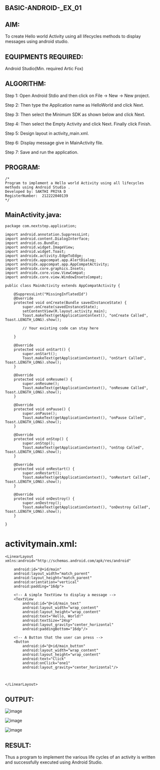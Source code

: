 ## BASIC-ANDROID-_EX_01
## AIM:
To create Hello world Activity using all lifecycles methods to display messages using android studio.

## EQUIPMENTS REQUIRED:
Android Studio(Min. required Artic Fox)

## ALGORITHM:
Step 1: Open Android Stdio and then click on File -> New -> New project.

Step 2: Then type the Application name as HelloWorld and click Next.

Step 3: Then select the Minimum SDK as shown below and click Next.

Step 4: Then select the Empty Activity and click Next. Finally click Finish.

Step 5: Design layout in activity_main.xml.

Step 6: Display message give in MainActivity file.

Step 7: Save and run the application.

## PROGRAM:
```
/*
Program to implement a Hello world Activity using all lifecycles methods using Android Studio .
Developed by: SAKTHI PRIYA D
RegisterNumber:  212222040139
*/
```
## MainActivity.java:
```
package com.nextstep.application;

import android.annotation.SuppressLint;
import android.content.DialogInterface;
import android.os.Bundle;
import android.widget.ImageView;
import android.widget.Toast;
import androidx.activity.EdgeToEdge;
import androidx.appcompat.app.AlertDialog;
import androidx.appcompat.app.AppCompatActivity;
import androidx.core.graphics.Insets;
import androidx.core.view.ViewCompat;
import androidx.core.view.WindowInsetsCompat;

public class MainActivity extends AppCompatActivity {

    @SuppressLint("MissingInflatedId")
    @Override
    protected void onCreate(Bundle savedInstanceState) {
        super.onCreate(savedInstanceState);
        setContentView(R.layout.activity_main);
        Toast.makeText(getApplicationContext(), "onCreate Called", Toast.LENGTH_LONG).show();

        // Your existing code can stay here

    }

    @Override
    protected void onStart() {
        super.onStart();
        Toast.makeText(getApplicationContext(), "onStart Called", Toast.LENGTH_LONG).show();
    }

    @Override
    protected void onResume() {
        super.onResume();
        Toast.makeText(getApplicationContext(), "onResume Called", Toast.LENGTH_LONG).show();
    }

    @Override
    protected void onPause() {
        super.onPause();
        Toast.makeText(getApplicationContext(), "onPause Called", Toast.LENGTH_LONG).show();
    }

    @Override
    protected void onStop() {
        super.onStop();
        Toast.makeText(getApplicationContext(), "onStop Called", Toast.LENGTH_LONG).show();
    }

    @Override
    protected void onRestart() {
        super.onRestart();
        Toast.makeText(getApplicationContext(), "onRestart Called", Toast.LENGTH_LONG).show();
    }

    @Override
    protected void onDestroy() {
        super.onDestroy();
        Toast.makeText(getApplicationContext(), "onDestroy Called", Toast.LENGTH_LONG).show();
    }

}
```
# activitymain.xml:
```
<LinearLayout xmlns:android="http://schemas.android.com/apk/res/android"
  
    android:id="@+id/main"
    android:layout_width="match_parent"
    android:layout_height="match_parent"
    android:orientation="vertical"
    android:padding="16dp">

    <!-- A simple TextView to display a message -->
    <TextView
        android:id="@+id/main_text"
        android:layout_width="wrap_content"
        android:layout_height="wrap_content"
        android:text="Hello, World!"
        android:textSize="24sp"
        android:layout_gravity="center_horizontal"
        android:paddingBottom="16dp"/>

    <!-- A Button that the user can press -->
    <Button
        android:id="@+id/main_button"
        android:layout_width="wrap_content"
        android:layout_height="wrap_content"
        android:text="Click"
        android:onClick="one1"
        android:layout_gravity="center_horizontal"/>

   

</LinearLayout>
```
## OUTPUT:
![image](https://github.com/user-attachments/assets/827556c3-c8c7-45d3-bbc8-d8e04bc5b621)

![image](https://github.com/user-attachments/assets/909e1182-efb0-4a4a-b287-9c0853afff69)

![image](https://github.com/user-attachments/assets/f258a809-6add-4f69-9d5d-e568039366c1)


## RESULT:
Thus a program to implement the various life cycles of an activity is written and successfully executed using Android Studio.
